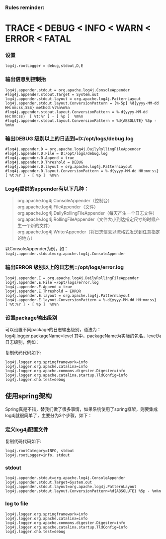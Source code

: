 ### Rules reminder:
# TRACE < DEBUG < INFO < WARN < ERROR < FATAL

### 设置
`log4j.rootLogger = debug,stdout,D,E`

### 输出信息到控制抬
```
log4j.appender.stdout = org.apache.log4j.ConsoleAppender
#log4j.appender.stdout.Target = System.out
log4j.appender.stdout.layout = org.apache.log4j.PatternLayout
log4j.appender.stdout.layout.ConversionPattern = [%-5p] %d{yyyy-MM-dd HH:mm:ss,SSS} method:%l%n%m%n
#log4j.appender.stdout.layout.ConversionPattern = %-d{yyyy-MM-dd HH:mm:ss}  [ %t:%r ] - [ %p ]  %m%n
#log4j.appender.stdout.layout.ConversionPattern = %d{ABSOLUTE} %5p - %m%n
```
### 输出DEBUG 级别以上的日志到=D:/opt/logs/debug.log
```
#log4j.appender.D = org.apache.log4j.DailyRollingFileAppender
#log4j.appender.D.File = D:/opt/logs/debug.log
#log4j.appender.D.Append = true
#log4j.appender.D.Threshold = DEBUG
#log4j.appender.D.layout = org.apache.log4j.PatternLayout
#log4j.appender.D.layout.ConversionPattern = %-d{yyyy-MM-dd HH:mm:ss}  [ %t:%r ] - [ %p ]  %m%n
```

### Log4j提供的appender有以下几种：
> org.apache.log4j.ConsoleAppender（控制台）  
> org.apache.log4j.FileAppender（文件）  
> org.apache.log4j.DailyRollingFileAppender（每天产生一个日志文件）  
> org.apache.log4j.RollingFileAppender（文件大小到达指定尺寸的时候产生一个新的文件）  
> org.apache.log4j.WriterAppender（将日志信息以流格式发送到任意指定的地方）  

以ConsoleAppender为例，如： 
`log4j.appender.stdout=org.apache.log4j.ConsoleAppender`

### 输出ERROR 级别以上的日志到=/opt/logs/error.log ###
```
log4j.appender.E = org.apache.log4j.DailyRollingFileAppender
log4j.appender.E.File =/opt/logs/error.log
log4j.appender.E.Append = true
log4j.appender.E.Threshold = ERROR
log4j.appender.E.layout = org.apache.log4j.PatternLayout
log4j.appender.E.layout.ConversionPattern = %-d{yyyy-MM-dd HH:mm:ss}  [ %t:%r ] - [ %p ]  %m%n
```

### 设置package输出级别
可以设置不同package的日志输出级别，语法为：
log4j.logger.packageName=level
其中，packageName为实际的包名，level为日志级别，例如：

复制代码代码如下:

```
log4j.logger.org.springframework=info
log4j.logger.org.apache.catalina=info
log4j.logger.org.apache.commons.digester.Digester=info
log4j.logger.org.apache.catalina.startup.TldConfig=info
log4j.logger.chb.test=debug
```

## 使用spring架构
Spring真是不错，替我们做了很多事情，如果系统使用了spring框架，则要集成log4j就很简单了，主要分为3个步骤，如下：

### 定义log4j配置文件

复制代码代码如下:

```
log4j.rootCategory=INFO, stdout
log4j.rootLogger=info, stdout
```

### stdout
```
log4j.appender.stdout=org.apache.log4j.ConsoleAppender
log4j.appender.stdout.Target=System.out
log4j.appender.stdout.layout=org.apache.log4j.PatternLayout
log4j.appender.stdout.layout.ConversionPattern=%d{ABSOLUTE} %5p - %m%n
```

### log to file
```
log4j.logger.org.springframework=info
log4j.logger.org.apache.catalina=info
log4j.logger.org.apache.commons.digester.Digester=info
log4j.logger.org.apache.catalina.startup.TldConfig=info
log4j.logger.chb.test=debug
```

